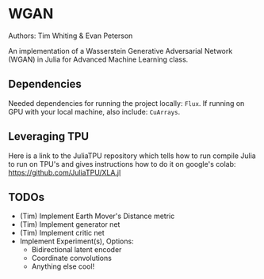 # WGAN

Authors: Tim Whiting & Evan Peterson

An implementation of a Wasserstein Generative Adversarial Network (WGAN) in Julia for Advanced Machine Learning class.

## Dependencies

Needed dependencies for running the project locally: `Flux`. If running on GPU with your local machine, also include: `CuArrays`.

## Leveraging TPU

Here is a link to the JuliaTPU repository which tells how to run compile Julia to run on TPU's and gives instructions how to do it on google's colab: https://github.com/JuliaTPU/XLA.jl

## TODOs

- (Tim) Implement Earth Mover's Distance metric
- (Tim) Implement generator net
- (Tim) Implement critic net
- Implement Experiment(s), Options:
  - Bidirectional latent encoder
  - Coordinate convolutions
  - Anything else cool!
